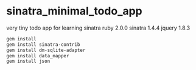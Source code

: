 sinatra_minimal_todo_app
========================

very tiny todo app for learning sinatra
ruby 2.0.0
sinatra 1.4.4
jquery 1.8.3
```bash
gem install
gem install sinatra-contrib
gem install dm-sqlite-adapter
gem install data_mapper
gem install json
```
